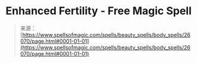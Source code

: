 <!--yml
category: 未分类
date: 2024-06-12 19:13:38
-->

# Enhanced Fertility - Free Magic Spell

> 来源：[https://www.spellsofmagic.com/spells/beauty_spells/body_spells/26070/page.html#0001-01-01](https://www.spellsofmagic.com/spells/beauty_spells/body_spells/26070/page.html#0001-01-01)